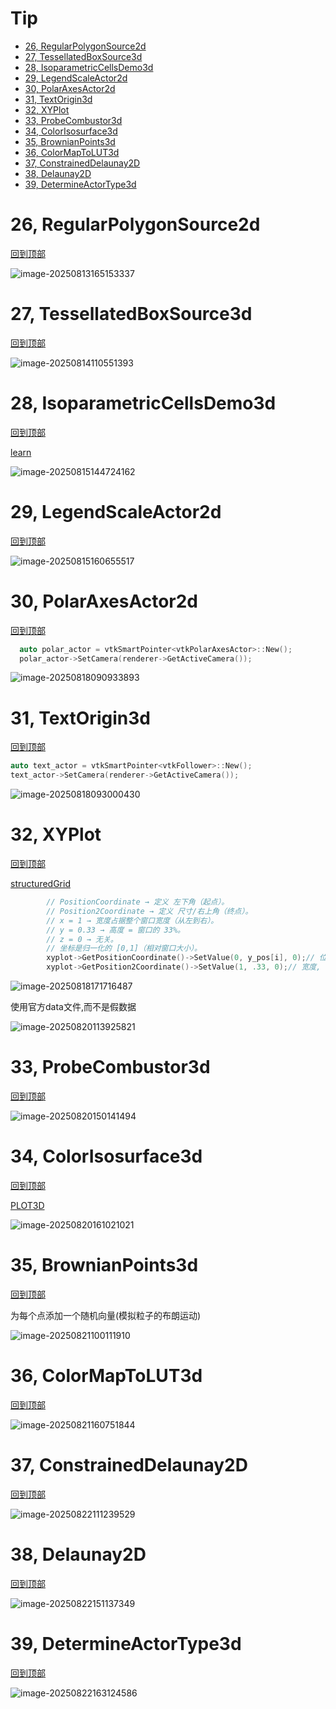 # Tip

- [26, RegularPolygonSource2d](#26-regularpolygonsource2d)
- [27, TessellatedBoxSource3d](#27-tessellatedboxsource3d)
- [28, IsoparametricCellsDemo3d](#28-IsoparametricCellsDemo3d)
- [29, LegendScaleActor2d](#29-LegendScaleActor2d)
- [30, PolarAxesActor2d](#30-PolarAxesActor2d)
- [31, TextOrigin3d](#31-TextOrigin3d)
- [32, XYPlot](#32-XYPlot)
- [33, ProbeCombustor3d](#33-ProbeCombustor3d)
- [34, ColorIsosurface3d](#34-ColorIsosurface3d)
- [35, BrownianPoints3d](#35-BrownianPoints3d)
- [36, ColorMapToLUT3d](#36-ColorMapToLUT3d)
- [37, ConstrainedDelaunay2D](#37-ConstrainedDelaunay2D)
- [38, Delaunay2D](#38-Delaunay2D)
- [39, DetermineActorType3d](#39-DetermineActorType3d)
# 26, RegularPolygonSource2d

[回到顶部](#tip)

![image-20250813165153337](readme26-50.assets/image-20250813165153337.png)

# 27, TessellatedBoxSource3d

[回到顶部](#tip)

![image-20250814110551393](readme26-50.assets/image-20250814110551393.png)

# 28, IsoparametricCellsDemo3d

[回到顶部](#tip)

[learn](./examples/readme_vtkNonLinearCell.md)

![image-20250815144724162](readme26-50.assets/image-20250815144724162.png)

# 29, LegendScaleActor2d

[回到顶部](#tip)

![image-20250815160655517](readme26-50.assets/image-20250815160655517.png)

# 30, PolarAxesActor2d

[回到顶部](#tip)

```c++
  auto polar_actor = vtkSmartPointer<vtkPolarAxesActor>::New();
  polar_actor->SetCamera(renderer->GetActiveCamera());
```



![image-20250818090933893](readme26-50.assets/image-20250818090933893.png)

# 31, TextOrigin3d

[回到顶部](#tip)

```c++
auto text_actor = vtkSmartPointer<vtkFollower>::New();
text_actor->SetCamera(renderer->GetActiveCamera());
```

![image-20250818093000430](readme26-50.assets/image-20250818093000430.png)

# 32, XYPlot

[回到顶部](#tip)

[structuredGrid](./examples/readme_32structuredGrid.md)

```c++
        // PositionCoordinate → 定义 左下角（起点）。
        // Position2Coordinate → 定义 尺寸/右上角（终点）。
        // x = 1 → 宽度占据整个窗口宽度（从左到右）。
        // y = 0.33 → 高度 = 窗口的 33%。
        // z = 0 → 无关。
        // 坐标是归一化的 [0,1]（相对窗口大小）。
        xyplot->GetPositionCoordinate()->SetValue(0, y_pos[i], 0);// 位置坐标(归一化)
        xyplot->GetPosition2Coordinate()->SetValue(1, .33, 0);// 宽度, 高度
```

![image-20250818171716487](readme26-50.assets/image-20250818171716487.png)

使用官方data文件,而不是假数据

![image-20250820113925821](readme26-50.assets/image-20250820113925821.png)

# 33, ProbeCombustor3d

[回到顶部](#tip)

![image-20250820150141494](readme26-50.assets/image-20250820150141494.png)

# 34, ColorIsosurface3d

[回到顶部](#tip)

[PLOT3D](./examples/readme_33PLOT3D.md) 

![image-20250820161021021](readme26-50.assets/image-20250820161021021.png)

# 35, BrownianPoints3d

[回到顶部](#tip)

为每个点添加一个随机向量(模拟粒子的布朗运动)

![image-20250821100111910](readme26-50.assets/image-20250821100111910.png)

# 36, ColorMapToLUT3d

[回到顶部](#tip)

![image-20250821160751844](readme26-50.assets/image-20250821160751844.png)

# 37, ConstrainedDelaunay2D

[回到顶部](#tip)

![image-20250822111239529](readme26-50.assets/image-20250822111239529.png)

# 38, Delaunay2D

[回到顶部](#tip)

![image-20250822151137349](readme26-50.assets/image-20250822151137349.png)

# 39, DetermineActorType3d

[回到顶部](#tip)

![image-20250822163124586](readme26-50.assets/image-20250822163124586.png)